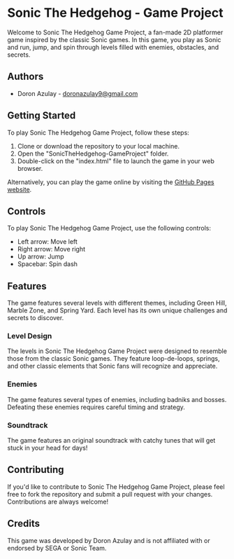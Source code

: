 # Sonic The Hedgehog - Game Project

Welcome to Sonic The Hedgehog Game Project, a fan-made 2D platformer game inspired by the classic Sonic games. In this game, you play as Sonic and run, jump, and spin through levels filled with enemies, obstacles, and secrets.

## Authors

- Doron Azulay - doronazulay9@gmail.com

## Getting Started

To play Sonic The Hedgehog Game Project, follow these steps:

1. Clone or download the repository to your local machine.
2. Open the "SonicTheHedgehog-GameProject" folder.
3. Double-click on the "index.html" file to launch the game in your web browser.

Alternatively, you can play the game online by visiting the [GitHub Pages website](https://doron-az.github.io/SonicTheHedgehog-GameProject/).

## Controls

To play Sonic The Hedgehog Game Project, use the following controls:

- Left arrow: Move left
- Right arrow: Move right
- Up arrow: Jump
- Spacebar: Spin dash

## Features

The game features several levels with different themes, including Green Hill, Marble Zone, and Spring Yard. Each level has its own unique challenges and secrets to discover.

### Level Design

The levels in Sonic The Hedgehog Game Project were designed to resemble those from the classic Sonic games. They feature loop-de-loops, springs, and other classic elements that Sonic fans will recognize and appreciate.

### Enemies

The game features several types of enemies, including badniks and bosses. Defeating these enemies requires careful timing and strategy.

### Soundtrack

The game features an original soundtrack with catchy tunes that will get stuck in your head for days!

## Contributing

If you'd like to contribute to Sonic The Hedgehog Game Project, please feel free to fork the repository and submit a pull request with your changes. Contributions are always welcome!

## Credits

This game was developed by Doron Azulay and is not affiliated with or endorsed by SEGA or Sonic Team.
